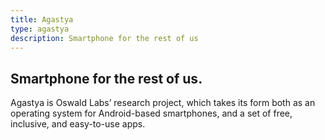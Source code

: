 ```yaml
---
title: Agastya
type: agastya
description: Smartphone for the rest of us
---
```


<section class="hero">
	<div class="container">
		<div class="row">
			<div class="col-md-6">
				<h1>Smartphone for the rest of us.</h1>
				<p>Agastya is Oswald Labs&rsquo; research project, which takes its form both as an operating system for Android-based smartphones, and a set of free, inclusive, and easy-to-use apps.</p>
			</div>
			<div class="col-md-6">
				<img class="hero-image" alt="" src="https://oswaldlabs.com/images/Agastya-1-f628c4f5.png">
			</div>
		</div>
	</div>
</section>